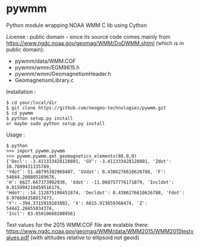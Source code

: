 # pywmm
Python module wrapping NOAA WMM C lib using Cython

License : public domain - since its source code comes mainly from https://www.ngdc.noaa.gov/geomag/WMM/DoDWMM.shtml
(which is in public domain):
- pywmm/data/WMM.COF
- pywmm/wmm/EGM9615.h
- pywmm/wmm/GeomagnetismHeader.h
- GeomagnetismLibrary.c

Installation :
```
$ cd your/local/dir
$ git clone https://github.com/neogeo-technologies/pywmm.git
$ cd pywmm
$ python setup.py install
or maybe sudo python setup.py install
```

Usage :
```
$ python
>>> import pywmm.pywmm
>>> pywmm.pywmm.get_geomagnetics_elements(80,0,0)
{'Decl': -3.411333428128801, 'GV': -3.411333428128801, 'Zdot': 10.7609431335789,
'Ydot': 51.48795302969407, 'GVdot': 0.4386276610626788, 'F': 54844.200805169676,
'H': 6627.667373902938, 'Xdot': -11.068757776171879, 'Incldot': 0.015994219459516176,
'Hdot': -14.112875190451874, 'Decldot': 0.4386276610626788, 'Fdot': 8.976604358017473,
'Y': -394.3715919103892, 'X': 6615.923659368474, 'Z': 54442.26655034374,
'Incl': 83.05910660208956}
```

Test values for the 2015 WMM.COF file are evalable there:
https://www.ngdc.noaa.gov/geomag/WMM/data/WMM2015/WMM2015testvalues.pdf
(with altitudes relative to ellipsoid not geoid)
